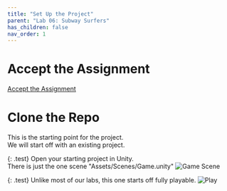 ```yaml
---
title: "Set Up the Project"
parent: "Lab 06: Subway Surfers"
has_children: false
nav_order: 1
---
```


# Accept the Assignment
[Accept the Assignment](https://classroom.github.com/a/EMEGR9TE)

# Clone the Repo
This is the starting point for the project.\
We will start off with an existing project.

{: .test}
Open your starting project in Unity.\
There is just the one scene "Assets/Scenes/Game.unity"
![Game Scene](images/lab06/start1.jpg "Game Scene")

{: .test}
Unlike most of our labs, this one starts off fully playable.
![Play](images/lab06/start2.jpg "Play")

